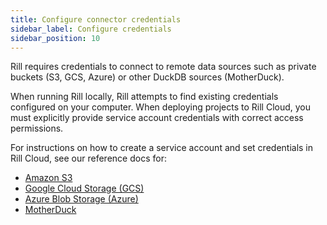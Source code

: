 ```yaml
---
title: Configure connector credentials
sidebar_label: Configure credentials
sidebar_position: 10
---
```


Rill requires credentials to connect to remote data sources such as private buckets (S3, GCS, Azure) or other DuckDB sources (MotherDuck).

When running Rill locally, Rill attempts to find existing credentials configured on your computer. When deploying projects to Rill Cloud, you must explicitly provide service account credentials with correct access permissions.

For instructions on how to create a service account and set credentials in Rill Cloud, see our reference docs for:

- [Amazon S3](./s3.md)
- [Google Cloud Storage (GCS)](./gcs.md)
- [Azure Blob Storage (Azure)](./azure.md)
- [MotherDuck](./motherduck.md)

